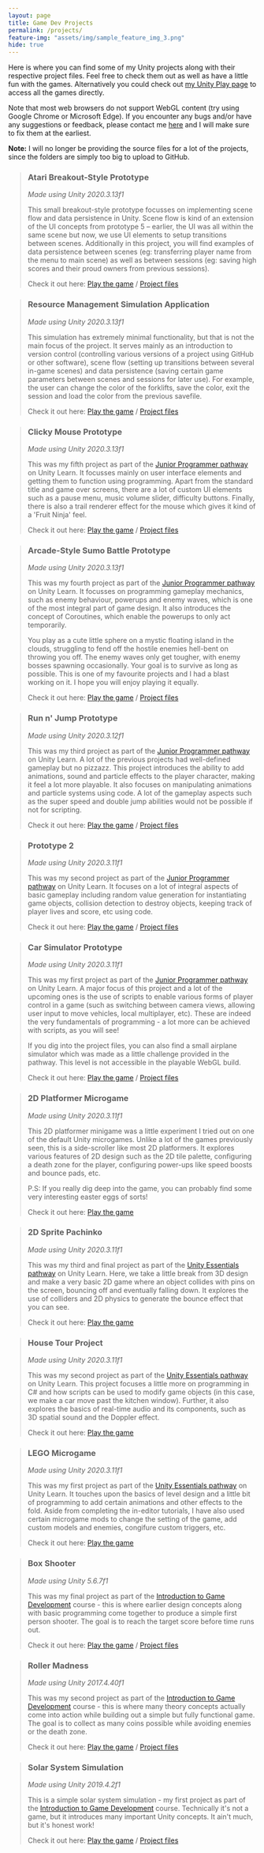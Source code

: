 ```yaml
---
layout: page
title: Game Dev Projects
permalink: /projects/
feature-img: "assets/img/sample_feature_img_3.png"
hide: true
---
```


Here is where you can find some of my Unity projects along with their respective project files. Feel free to check them out as well as have a little fun with the games. Alternatively you could check out [my Unity Play page](https://play.unity.com/u/nyx318) to access all the games directly.

Note that most web browsers do not support WebGL content (try using Google Chrome or Microsoft Edge). If you encounter any bugs and/or have any suggestions or feedback, please contact me [here](https://forms.gle/za5hyQ4nHnz6FT7R6) and I will make sure to fix them at the earliest.

**Note:** I will no longer be providing the source files for a lot of the projects, since the folders are simply too big to upload to GitHub.

> <h3>Atari Breakout-Style Prototype</h3>
> <i>Made using Unity 2020.3.13f1</i>
>
> This small breakout-style prototype focusses on implementing scene flow and data persistence in Unity. Scene flow is kind of an extension of the UI concepts from prototype 5 – earlier, the UI was all within the same scene but now, we use UI elements to setup transitions between scenes. Additionally in this project, you will find examples of data persistence between scenes (eg: transferring player name from the menu to main scene) as well as between sessions (eg: saving high scores and their proud owners from previous sessions). 
>
> Check it out here: [Play the game](https://play.unity.com/mg/other/webgl-5l0) / [Project files](https://github.com/omprabhu31/Data-Persistence-Project)

> <h3>Resource Management Simulation Application</h3>
> <i>Made using Unity 2020.3.13f1</i>
>
> This simulation has extremely minimal functionality, but that is not the main focus of the project. It serves mainly as an introduction to version control (controlling various versions of a project using GitHub or other software), scene flow (setting up transitions between several in-game scenes) and data persistence (saving certain game parameters between scenes and sessions for later use). For example, the user can change the color of the forklifts, save the color, exit the session and load the color from the previous savefile.
>
> Check it out here: [Play the game](https://play.unity.com/mg/other/webgl-builds-73762) / [Project files](https://github.com/omprabhu31/Junior-Programmer-Project)

> <h3>Clicky Mouse Prototype</h3>
> <i>Made using Unity 2020.3.13f1</i>
>
> This was my fifth project as part of the [Junior Programmer pathway](https://learn.unity.com/pathway/junior-programmer) on Unity Learn. It focusses mainly on user interface elements and getting them to function using programming. Apart from the standard title and game over screens, there are a lot of custom UI elements such as a pause menu, music volume slider, difficulty buttons. Finally, there is also a trail renderer effect for the mouse which gives it kind of a 'Fruit Ninja' feel.
>
> Check it out here: [Play the game](https://play.unity.com/mg/other/webgl-builds-71963) / [Project files](https://github.com/omprabhu31/gamedev/blob/master/files/clickymouse.zip)

> <h3>Arcade-Style Sumo Battle Prototype</h3>
> <i>Made using Unity 2020.3.13f1</i>
>
> This was my fourth project as part of the [Junior Programmer pathway](https://learn.unity.com/pathway/junior-programmer) on Unity Learn. It focusses on programming gameplay mechanics, such as enemy behaviour, powerups and enemy waves, which is one of the most integral part of game design. It also introduces the concept of Coroutines, which enable the powerups to only act temporarily.
> 
> You play as a cute little sphere on a mystic floating island in the clouds, struggling to fend off the hostile enemies hell-bent on throwing you off. The enemy waves only get tougher, with enemy bosses spawning occasionally. Your goal is to survive as long as possible. This is one of my favourite projects and I had a blast working on it. I hope you will enjoy playing it equally.
>
> Check it out here: [Play the game](https://play.unity.com/mg/other/webgl-builds-71271) / [Project files](https://github.com/omprabhu31/gamedev/blob/master/files/arcadesumobattle.zip)

> <h3>Run n' Jump Prototype</h3>
> <i>Made using Unity 2020.3.12f1</i>
>
> This was my third project as part of the [Junior Programmer pathway](https://learn.unity.com/pathway/junior-programmer) on Unity Learn. A lot of the previous projects had well-defined gameplay but no pizzazz. This project introduces the ability to add animations, sound and particle effects to the player character, making it feel a lot more playable. It also focuses on manipulating animations and particle systems using code. A lot of the gameplay aspects such as the super speed and double jump abilities would not be possible if not for scripting.
>
> Check it out here: [Play the game](https://play.unity.com/mg/other/webgl-builds-69334) / [Project files](https://github.com/omprabhu31/gamedev/blob/master/files/runandjump.zip)


> <h3>Prototype 2</h3>
> <i>Made using Unity 2020.3.11f1</i>
>
> This was my second project as part of the [Junior Programmer pathway](https://learn.unity.com/pathway/junior-programmer) on Unity Learn. It focuses on a lot of integral aspects of basic gameplay including random value generation for instantiating game objects, collision detection to destroy objects, keeping track of player lives and score, etc using code.
>
> Check it out here: [Play the game](https://play.unity.com/mg/other/webgl-builds-67470) / [Project files](https://github.com/omprabhu31/gamedev/blob/master/files/prototype2.zip)


> <h3>Car Simulator Prototype</h3>
> <i>Made using Unity 2020.3.11f1</i>
>
> This was my first project as part of the [Junior Programmer pathway](https://learn.unity.com/pathway/junior-programmer) on Unity Learn. A major focus of this project and a lot of the upcoming ones is the use of scripts to enable various forms of player control in a game (such as switching between camera views, allowing user input to move vehicles, local multiplayer, etc). These are indeed the very fundamentals of programming - a lot more can be achieved with scripts, as you will see!
>
> If you dig into the project files, you can also find a small airplane simulator which was made as a little challenge provided in the pathway. This level is not accessible in the playable WebGL build.
>
> Check it out here: [Play the game](https://play.unity.com/mg/other/webgl-builds-66170) / [Project files](https://github.com/omprabhu31/gamedev/blob/master/files/carsimulator.zip)


> <h3>2D Platformer Microgame</h3>
> <i>Made using Unity 2020.3.11f1</i>
>
> This 2D platformer minigame was a little experiment I tried out on one of the default Unity microgames. Unlike a lot of the games previously seen, this is a side-scroller like most 2D platformers. It explores various features of 2D design such as the 2D tile palette, configuring a death zone for the player, configuring power-ups like speed boosts and bounce pads, etc.
>
> P.S: If you really dig deep into the game, you can probably find some very interesting easter eggs of sorts!
>
> Check it out here: [Play the game](https://play.unity.com/mg/2d/webgl-builds-64624)


> <h3>2D Sprite Pachinko</h3>
> <i>Made using Unity 2020.3.11f1</i>
>
> This was my third and final project as part of the [Unity Essentials pathway](https://learn.unity.com/pathway/unity-essentials) on Unity Learn. Here, we take a little break from 3D design and make a very basic 2D game where an object collides with pins on the screen, bouncing off and eventually falling down. It explores the use of colliders and 2D physics to generate the bounce effect that you can see.
>
> Check it out here: [Play the game](https://play.unity.com/mg/other/2d-sprite-pachinko-7)

> <h3>House Tour Project</h3>
> <i>Made using Unity 2020.3.11f1</i>
>
> This was my second project as part of the [Unity Essentials pathway](https://learn.unity.com/pathway/unity-essentials) on Unity Learn. This project focuses a little more on programming in C# and how scripts can be used to modify game objects (in this case, we make a car move past the kitchen window). Further, it also explores the basics of real-time audio and its components, such as 3D spatial sound and the Doppler effect.
>
> Check it out here: [Play the game](https://play.unity.com/mg/other/house-tour)

> <h3>LEGO Microgame</h3>
> <i>Made using Unity 2020.3.11f1</i>
>
> This was my first project as part of the [Unity Essentials pathway](https://learn.unity.com/pathway/unity-essentials) on Unity Learn. It touches upon the basics of level design and a little bit of programming to add certain animations and other effects to the fold. Aside from completing the in-editor tutorials, I have also used certain microgame mods to change the setting of the game, add custom models and enemies, congifure custom triggers, etc. 
>
> Check it out here: [Play the game](https://play.unity.com/mg/lego/webgl-builds-62196)

> <h3>Box Shooter</h3>
> <i>Made using Unity 5.6.7f1</i>
>
> This was my final project as part of the [Introduction to Game Development](https://www.coursera.org/learn/game-development?specialization=game-development) course - this is where earlier design concepts along with basic programming come together to produce a simple first person shooter. The goal is to reach the target score before time runs out.
>
> Check it out here: [Play the game](https://play.unity.com/mg/other/webgl-builds-66230) / [Project files](https://github.com/omprabhu31/gamedev/blob/master/files/boxshooter.zip)


> <h3>Roller Madness</h3>
> <i>Made using Unity 2017.4.40f1</i>
>
> This was my second project as part of the [Introduction to Game Development](https://www.coursera.org/learn/game-development?specialization=game-development) course - this is where many theory concepts actually come into action while building out a simple but fully functional game. The goal is to collect as many coins possible while avoiding enemies or the death zone.
>
> Check it out here: [Play the game](https://play.unity.com/mg/other/webgl-builds-66226) / [Project files](https://github.com/omprabhu31/gamedev/blob/master/files/rollermadness.zip)


> <h3>Solar System Simulation</h3>
> <i>Made using Unity 2019.4.2f1</i>
>
> This is a simple solar system simulation - my first project as part of the [Introduction to Game Development](https://www.coursera.org/learn/game-development?specialization=game-development) course. Technically it's not a game, but it introduces many important Unity concepts. It ain't much, but it's honest work!
>
> Check it out here: [Play the game](https://play.unity.com/mg/other/webgl-builds-66217) / [Project files](https://github.com/omprabhu31/gamedev/blob/master/files/solarsystem.zip)
